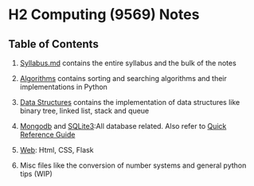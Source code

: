 # H2 Computing (9569) Notes

## Table of Contents 
1. [Syllabus.md](https://github.com/rawrrawrpurpledinosaur/H2-Computing-Notes/blob/main/syllabus.md) contains the entire syllabus and the bulk of the notes
2. [Algorithms](https://github.com/rawrrawrpurpledinosaur/H2-Computing-Notes/tree/main/algorithms) contains sorting and searching algorithms and their implementations in Python
3. [Data Structures](https://github.com/rawrrawrpurpledinosaur/H2-Computing-Notes/tree/main/data_structures) contains the implementation of data structures like binary tree, linked list, stack and queue
4. [Mongodb](https://github.com/rawrrawrpurpledinosaur/H2-Computing-Notes/tree/main/mongodb) and [SQLite3](https://github.com/rawrrawrpurpledinosaur/H2-Computing-Notes/tree/main/sqlite3):All database related. Also refer to [Quick Reference Guide](https://github.com/rawrrawrpurpledinosaur/H2-Computing-Notes/blob/main/static/Quick%20Reference%20Guide.pdf)
5. [Web](https://github.com/rawrrawrpurpledinosaur/H2-Computing-Notes/tree/main/web): Html, CSS, Flask 

6. Misc files like the conversion of number systems and general python tips (WIP)


